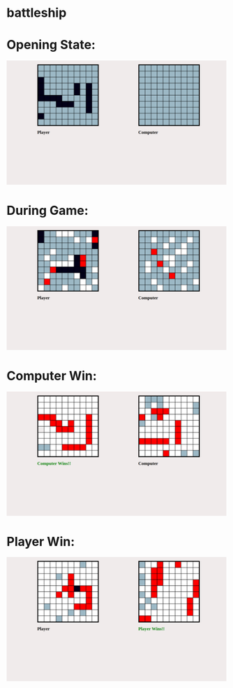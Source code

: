 # battleship

<h1>Opening State:</h1>

![Alt text](src/images/start_state.png?raw=true )

<h1>During Game:</h1>

![Alt text](src/images/during_game.png?raw=true )

<h1>Computer Win:</h1>

![Alt text](src/images/computer_win.png?raw=true )

<h1>Player Win:</h1>

![Alt text](src/images/player_win.png?raw=true )





